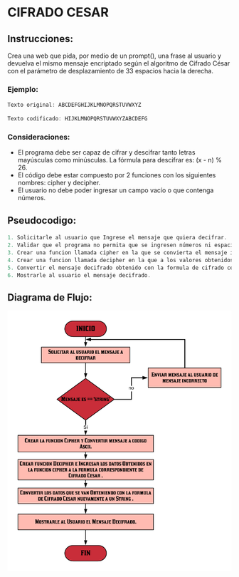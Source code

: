 
# CIFRADO CESAR
## Instrucciones:
Crea una web que pida, por medio de un prompt(), una frase al usuario y devuelva el mismo mensaje encriptado según el algoritmo de Cifrado César con el parámetro de desplazamiento de 33 espacios hacia la derecha.
### Ejemplo:
```javascript
Texto original: ABCDEFGHIJKLMNOPQRSTUVWXYZ
```

```javascript
Texto codificado: HIJKLMNOPQRSTUVWXYZABCDEFG
```
### Consideraciones:
* El programa debe ser capaz de cifrar y descifrar tanto letras mayúsculas como minúsculas. La fórmula para descifrar es: (x - n) % 26.
* El código debe estar compuesto por 2 funciones con los siguientes nombres: cipher y decipher.
* El usuario no debe poder ingresar un campo vacío o que contenga números.

## Pseudocodigo:
```javascript
1. Solicitarle al usuario que Ingrese el mensaje que quiera decifrar.
2. Validar que el programa no permita que se ingresen números ni espacios en blanco, y en caso de que esto suceda volver a pedirle al usuario que ingrese el mensaje que quiere decifrar.
3. Crear una funcion llamada cipher en la que se convierta el mensaje ingresado por el usuario a un lenguaje que la computadora entienda(ASCII).
4. Crear una funcion llamada decipher en la que a los valores obtenidos en la funcion cipher se le aplique la formula para el cifrado cesar.
5. Convertir el mensaje decifrado obtenido con la formula de cifrado cesar a su lenguaje original(String).
6. Mostrarle al usuario el mensaje decifrado.

```
## Diagrama de Flujo:
![CIFRADO CESAR](assets/img/cifradoCesar.png)
